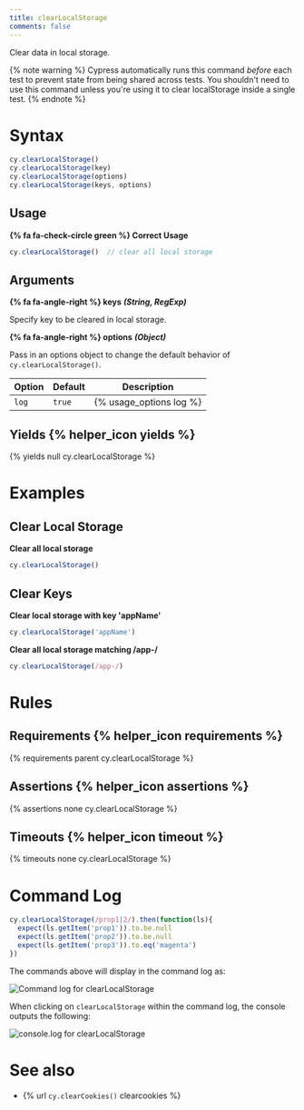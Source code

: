 ```yaml
---
title: clearLocalStorage
comments: false
---
```


Clear data in local storage.

{% note warning %}
Cypress automatically runs this command *before* each test to prevent state from being shared across tests. You shouldn't need to use this command unless you're using it to clear localStorage inside a single test.
{% endnote %}

# Syntax

```javascript
cy.clearLocalStorage()
cy.clearLocalStorage(key)
cy.clearLocalStorage(options)
cy.clearLocalStorage(keys, options)
```

## Usage

**{% fa fa-check-circle green %} Correct Usage**

```javascript
cy.clearLocalStorage()  // clear all local storage
```

## Arguments

**{% fa fa-angle-right %} keys** ***(String, RegExp)***

Specify key to be cleared in local storage.

**{% fa fa-angle-right %} options** ***(Object)***

Pass in an options object to change the default behavior of `cy.clearLocalStorage()`.

Option | Default | Description
--- | --- | ---
`log` | `true` | {% usage_options log %}

## Yields {% helper_icon yields %}

{% yields null cy.clearLocalStorage %}

# Examples

## Clear Local Storage

**Clear all local storage**

```javascript
cy.clearLocalStorage()
```

## Clear Keys

**Clear local storage with key 'appName'**

```javascript
cy.clearLocalStorage('appName')
```

**Clear all local storage matching /app-/**

```javascript
cy.clearLocalStorage(/app-/)
```

# Rules

## Requirements {% helper_icon requirements %}

{% requirements parent cy.clearLocalStorage %}

## Assertions {% helper_icon assertions %}

{% assertions none cy.clearLocalStorage %}

## Timeouts {% helper_icon timeout %}

{% timeouts none cy.clearLocalStorage %}

# Command Log

```javascript
cy.clearLocalStorage(/prop1|2/).then(function(ls){
  expect(ls.getItem('prop1')).to.be.null
  expect(ls.getItem('prop2')).to.be.null
  expect(ls.getItem('prop3')).to.eq('magenta')
})
```

The commands above will display in the command log as:

![Command log for clearLocalStorage](/img/api/clearlocalstorage/clear-ls-localstorage-in-command-log.png)

When clicking on `clearLocalStorage` within the command log, the console outputs the following:

![console.log for clearLocalStorage](/img/api/clearlocalstorage/local-storage-object-shown-in-console.png)

# See also

- {% url `cy.clearCookies()` clearcookies %}

